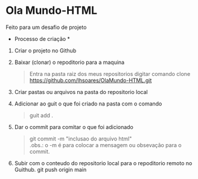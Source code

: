 # Ola Mundo-HTML
Feito para um desafio de projeto

* Processo de criação *

1. Criar o projeto no Github
2. Baixar (clonar) o repoditorio para a maquina
	>Entra na pasta raiz dos meus repositorios digitar comando
	>clone https://github.com/lhsoares/OlaMundo-HTML.git
3. Criar pastas ou arquivos na pasta do repositorio local
4. Adicionar ao guit o que foi criado na pasta com o comando 
	>guit add .   
	 	
5. Dar o commit para comitar o que foi adicionado
	>git commit -m "inclusao do arquivo html"    
		.obs.: o -m é para colocar a mensagem ou obsevação para o commit.
			
6. Subir com o conteudo do repositorio local para o repoditorio remoto no Guithub.
		git push origin main
	
